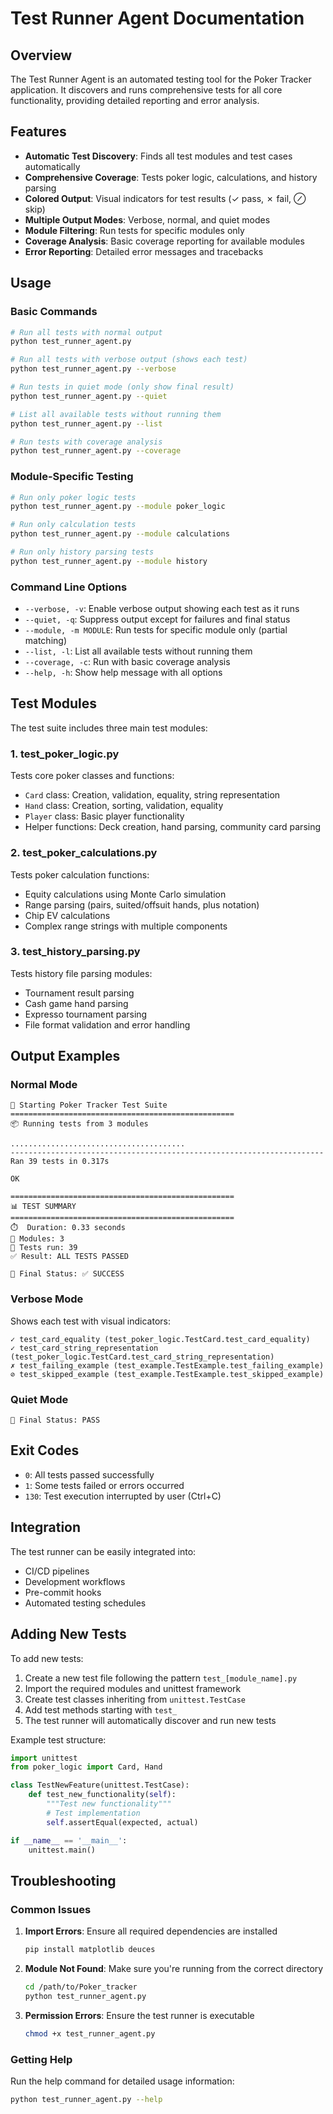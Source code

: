 # Test Runner Agent Documentation

## Overview

The Test Runner Agent is an automated testing tool for the Poker Tracker application. It discovers and runs comprehensive tests for all core functionality, providing detailed reporting and error analysis.

## Features

- **Automatic Test Discovery**: Finds all test modules and test cases automatically
- **Comprehensive Coverage**: Tests poker logic, calculations, and history parsing
- **Colored Output**: Visual indicators for test results (✓ pass, ✗ fail, ⊘ skip)
- **Multiple Output Modes**: Verbose, normal, and quiet modes
- **Module Filtering**: Run tests for specific modules only
- **Coverage Analysis**: Basic coverage reporting for available modules
- **Error Reporting**: Detailed error messages and tracebacks

## Usage

### Basic Commands

```bash
# Run all tests with normal output
python test_runner_agent.py

# Run all tests with verbose output (shows each test)
python test_runner_agent.py --verbose

# Run tests in quiet mode (only show final result)
python test_runner_agent.py --quiet

# List all available tests without running them
python test_runner_agent.py --list

# Run tests with coverage analysis
python test_runner_agent.py --coverage
```

### Module-Specific Testing

```bash
# Run only poker logic tests
python test_runner_agent.py --module poker_logic

# Run only calculation tests
python test_runner_agent.py --module calculations

# Run only history parsing tests
python test_runner_agent.py --module history
```

### Command Line Options

- `--verbose, -v`: Enable verbose output showing each test as it runs
- `--quiet, -q`: Suppress output except for failures and final status
- `--module, -m MODULE`: Run tests for specific module only (partial matching)
- `--list, -l`: List all available tests without running them
- `--coverage, -c`: Run with basic coverage analysis
- `--help, -h`: Show help message with all options

## Test Modules

The test suite includes three main test modules:

### 1. test_poker_logic.py
Tests core poker classes and functions:
- `Card` class: Creation, validation, equality, string representation
- `Hand` class: Creation, sorting, validation, equality
- `Player` class: Basic player functionality
- Helper functions: Deck creation, hand parsing, community card parsing

### 2. test_poker_calculations.py  
Tests poker calculation functions:
- Equity calculations using Monte Carlo simulation
- Range parsing (pairs, suited/offsuit hands, plus notation)
- Chip EV calculations
- Complex range strings with multiple components

### 3. test_history_parsing.py
Tests history file parsing modules:
- Tournament result parsing
- Cash game hand parsing  
- Expresso tournament parsing
- File format validation and error handling

## Output Examples

### Normal Mode
```
🚀 Starting Poker Tracker Test Suite
==================================================
📦 Running tests from 3 modules

.......................................
----------------------------------------------------------------------
Ran 39 tests in 0.317s

OK

==================================================
📊 TEST SUMMARY
==================================================
⏱️  Duration: 0.33 seconds
📁 Modules: 3
🧪 Tests run: 39
✅ Result: ALL TESTS PASSED

🏁 Final Status: ✅ SUCCESS
```

### Verbose Mode
Shows each test with visual indicators:
```
✓ test_card_equality (test_poker_logic.TestCard.test_card_equality)
✓ test_card_string_representation (test_poker_logic.TestCard.test_card_string_representation)
✗ test_failing_example (test_example.TestExample.test_failing_example)
⊘ test_skipped_example (test_example.TestExample.test_skipped_example)
```

### Quiet Mode
```
🏁 Final Status: PASS
```

## Exit Codes

- `0`: All tests passed successfully
- `1`: Some tests failed or errors occurred
- `130`: Test execution interrupted by user (Ctrl+C)

## Integration

The test runner can be easily integrated into:
- CI/CD pipelines
- Development workflows
- Pre-commit hooks
- Automated testing schedules

## Adding New Tests

To add new tests:

1. Create a new test file following the pattern `test_[module_name].py`
2. Import the required modules and unittest framework
3. Create test classes inheriting from `unittest.TestCase`
4. Add test methods starting with `test_`
5. The test runner will automatically discover and run new tests

Example test structure:
```python
import unittest
from poker_logic import Card, Hand

class TestNewFeature(unittest.TestCase):
    def test_new_functionality(self):
        """Test new functionality"""
        # Test implementation
        self.assertEqual(expected, actual)

if __name__ == '__main__':
    unittest.main()
```

## Troubleshooting

### Common Issues

1. **Import Errors**: Ensure all required dependencies are installed
   ```bash
   pip install matplotlib deuces
   ```

2. **Module Not Found**: Make sure you're running from the correct directory
   ```bash
   cd /path/to/Poker_tracker
   python test_runner_agent.py
   ```

3. **Permission Errors**: Ensure the test runner is executable
   ```bash
   chmod +x test_runner_agent.py
   ```

### Getting Help

Run the help command for detailed usage information:
```bash
python test_runner_agent.py --help
```